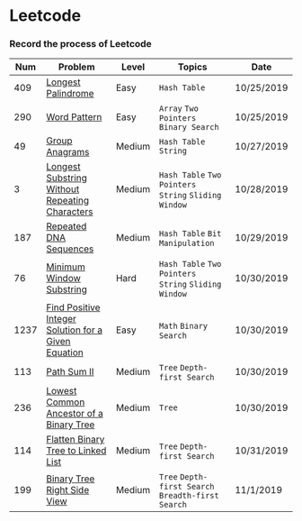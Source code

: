 # Leetcode
### Record the process of Leetcode

Num|Problem|Level|Topics|Date
-|-|-|-|-
409|[Longest Palindrome](https://github.com/lihe/Leetcode/issues/1) |Easy|`Hash Table`|10/25/2019
290|[Word Pattern](https://github.com/lihe/Leetcode/issues/2)|Easy|`Array` `Two Pointers` `Binary Search`|10/25/2019
49|[Group Anagrams](https://github.com/lihe/Leetcode/issues/3)|Medium|`Hash Table` `String`|10/27/2019
3|[Longest Substring Without Repeating Characters](https://github.com/lihe/Leetcode/issues/4)|Medium|`Hash Table` `Two Pointers` `String` `Sliding Window`|10/28/2019|
187|[Repeated DNA Sequences](https://github.com/lihe/Leetcode/issues/5)|Medium|`Hash Table` `Bit Manipulation`|10/29/2019
76|[Minimum Window Substring](https://github.com/lihe/Leetcode/issues/6)|Hard|`Hash Table` `Two Pointers` `String` `Sliding Window`|10/30/2019
1237|[Find Positive Integer Solution for a Given Equation](https://github.com/lihe/Leetcode/issues/7)|Easy|`Math` `Binary Search`|10/30/2019
113|[Path Sum II](https://github.com/lihe/Leetcode/issues/8)|Medium|`Tree` `Depth-first Search`|10/30/2019
236|[Lowest Common Ancestor of a Binary Tree](https://github.com/lihe/Leetcode/issues/9)|Medium|`Tree`|10/30/2019
114|[Flatten Binary Tree to Linked List](https://github.com/lihe/Leetcode/issues/10)|Medium|`Tree` `Depth-first Search`|10/31/2019
199|[Binary Tree Right Side View](https://github.com/lihe/Leetcode/issues/11)|Medium|`Tree` `Depth-first Search` `Breadth-first Search`|11/1/2019
